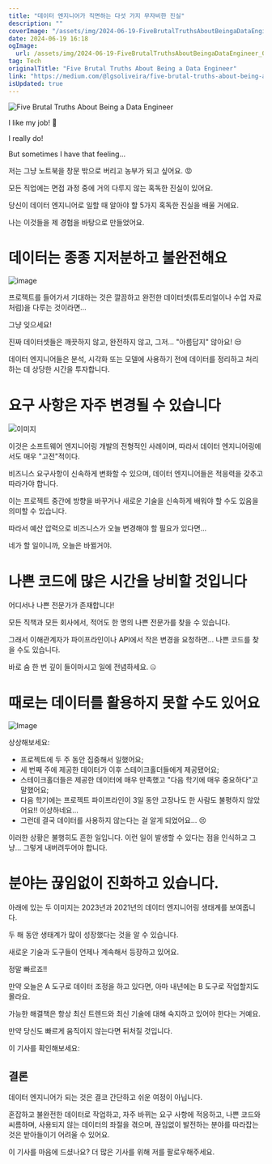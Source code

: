 ```yaml
---
title: "데이터 엔지니어가 직면하는 다섯 가지 무자비한 진실"
description: ""
coverImage: "/assets/img/2024-06-19-FiveBrutalTruthsAboutBeingaDataEngineer_0.png"
date: 2024-06-19 16:18
ogImage:
  url: /assets/img/2024-06-19-FiveBrutalTruthsAboutBeingaDataEngineer_0.png
tag: Tech
originalTitle: "Five Brutal Truths About Being a Data Engineer"
link: "https://medium.com/@lgsoliveira/five-brutal-truths-about-being-a-data-engineer-e2455925e21d"
isUpdated: true
---
```


![Five Brutal Truths About Being a Data Engineer](/assets/img/2024-06-19-FiveBrutalTruthsAboutBeingaDataEngineer_0.png)

I like my job! 🙂

I really do!

But sometimes I have that feeling...

<!-- cozy-coder - 수평 -->

<ins class="adsbygoogle"
     style="display:block"
     data-ad-client="ca-pub-4877378276818686"
     data-ad-slot="1107185301"
     data-ad-format="auto"
     data-full-width-responsive="true"></ins>

<script>
     (adsbygoogle = window.adsbygoogle || []).push({});
</script>

저는 그냥 노트북을 창문 밖으로 버리고 농부가 되고 싶어요. 😡

모든 직업에는 면접 과정 중에 거의 다루지 않는 혹독한 진실이 있어요.

당신이 데이터 엔지니어로 일할 때 알아야 할 5가지 혹독한 진실을 배울 거에요.

나는 이것들을 제 경험을 바탕으로 만들었어요.

<!-- cozy-coder - 수평 -->

<ins class="adsbygoogle"
     style="display:block"
     data-ad-client="ca-pub-4877378276818686"
     data-ad-slot="1107185301"
     data-ad-format="auto"
     data-full-width-responsive="true"></ins>

<script>
     (adsbygoogle = window.adsbygoogle || []).push({});
</script>

# 데이터는 종종 지저분하고 불완전해요

![image](/assets/img/2024-06-19-FiveBrutalTruthsAboutBeingaDataEngineer_1.png)

프로젝트를 들어가서 기대하는 것은 깔끔하고 완전한 데이터셋(튜토리얼이나 수업 자료처럼)을 다루는 것이라면...

그냥 잊으세요!

<!-- cozy-coder - 수평 -->

<ins class="adsbygoogle"
     style="display:block"
     data-ad-client="ca-pub-4877378276818686"
     data-ad-slot="1107185301"
     data-ad-format="auto"
     data-full-width-responsive="true"></ins>

<script>
     (adsbygoogle = window.adsbygoogle || []).push({});
</script>

진짜 데이터셋들은 깨끗하지 않고, 완전하지 않고, 그저... "아름답지" 않아요! 😒

데이터 엔지니어들은 분석, 시각화 또는 모델에 사용하기 전에 데이터를 정리하고 처리하는 데 상당한 시간을 투자합니다.

# 요구 사항은 자주 변경될 수 있습니다

![이미지](/assets/img/2024-06-19-FiveBrutalTruthsAboutBeingaDataEngineer_2.png)

<!-- cozy-coder - 수평 -->

<ins class="adsbygoogle"
     style="display:block"
     data-ad-client="ca-pub-4877378276818686"
     data-ad-slot="1107185301"
     data-ad-format="auto"
     data-full-width-responsive="true"></ins>

<script>
     (adsbygoogle = window.adsbygoogle || []).push({});
</script>

이것은 소프트웨어 엔지니어링 개발의 전형적인 사례이며, 따라서 데이터 엔지니어링에서도 매우 "고전"적이다.

비즈니스 요구사항이 신속하게 변화할 수 있으며, 데이터 엔지니어들은 적응력을 갖추고 따라가야 합니다.

이는 프로젝트 중간에 방향을 바꾸거나 새로운 기술을 신속하게 배워야 할 수도 있음을 의미할 수 있습니다.

따라서 예산 압력으로 비즈니스가 오늘 변경해야 할 필요가 있다면...

<!-- cozy-coder - 수평 -->

<ins class="adsbygoogle"
     style="display:block"
     data-ad-client="ca-pub-4877378276818686"
     data-ad-slot="1107185301"
     data-ad-format="auto"
     data-full-width-responsive="true"></ins>

<script>
     (adsbygoogle = window.adsbygoogle || []).push({});
</script>

네가 할 일이니까, 오늘은 바뀔거야.

<!-- cozy-coder - 수평 -->

<ins class="adsbygoogle"
     style="display:block"
     data-ad-client="ca-pub-4877378276818686"
     data-ad-slot="1107185301"
     data-ad-format="auto"
     data-full-width-responsive="true"></ins>

<script>
     (adsbygoogle = window.adsbygoogle || []).push({});
</script>

# 나쁜 코드에 많은 시간을 낭비할 것입니다

어디서나 나쁜 전문가가 존재합니다!

모든 직책과 모든 회사에서, 적어도 한 명의 나쁜 전문가를 찾을 수 있습니다.

그래서 이해관계자가 파이프라인이나 API에서 작은 변경을 요청하면... 나쁜 코드를 찾을 수도 있습니다.

<!-- cozy-coder - 수평 -->

<ins class="adsbygoogle"
     style="display:block"
     data-ad-client="ca-pub-4877378276818686"
     data-ad-slot="1107185301"
     data-ad-format="auto"
     data-full-width-responsive="true"></ins>

<script>
     (adsbygoogle = window.adsbygoogle || []).push({});
</script>

바로 숨 한 번 깊이 들이마시고 일에 전념하세요. 🤐

# 때로는 데이터를 활용하지 못할 수도 있어요

![Image](/assets/img/2024-06-19-FiveBrutalTruthsAboutBeingaDataEngineer_3.png)

상상해보세요:

<!-- cozy-coder - 수평 -->

<ins class="adsbygoogle"
     style="display:block"
     data-ad-client="ca-pub-4877378276818686"
     data-ad-slot="1107185301"
     data-ad-format="auto"
     data-full-width-responsive="true"></ins>

<script>
     (adsbygoogle = window.adsbygoogle || []).push({});
</script>

- 프로젝트에 두 주 동안 집중해서 일했어요;
- 세 번째 주에 제공한 데이터가 이후 스테이크홀더들에게 제공됐어요;
- 스테이크홀더들은 제공한 데이터에 매우 만족했고 "다음 학기에 매우 중요하다"고 말했어요;
- 다음 학기에는 프로젝트 파이프라인이 3일 동안 고장나도 한 사람도 불평하지 않았어요!! 이상하네요...
- 그런데 결국 데이터를 사용하지 않는다는 걸 알게 되었어요... 😣

이러한 상황은 불행히도 흔한 일입니다.
이런 일이 발생할 수 있다는 점을 인식하고 그냥... 그렇게 내버려두어야 합니다.

# 분야는 끊임없이 진화하고 있습니다.

<!-- cozy-coder - 수평 -->

<ins class="adsbygoogle"
     style="display:block"
     data-ad-client="ca-pub-4877378276818686"
     data-ad-slot="1107185301"
     data-ad-format="auto"
     data-full-width-responsive="true"></ins>

<script>
     (adsbygoogle = window.adsbygoogle || []).push({});
</script>

아래에 있는 두 이미지는 2023년과 2021년의 데이터 엔지니어링 생태계를 보여줍니다.

두 해 동안 생태계가 많이 성장했다는 것을 알 수 있습니다.

<!-- cozy-coder - 수평 -->

<ins class="adsbygoogle"
     style="display:block"
     data-ad-client="ca-pub-4877378276818686"
     data-ad-slot="1107185301"
     data-ad-format="auto"
     data-full-width-responsive="true"></ins>

<script>
     (adsbygoogle = window.adsbygoogle || []).push({});
</script>

새로운 기술과 도구들이 언제나 계속해서 등장하고 있어요.

정말 빠르죠!!

만약 오늘은 A 도구로 데이터 조정을 하고 있다면, 아마 내년에는 B 도구로 작업할지도 몰라요.

가능한 해결책은 항상 최신 트렌드와 최신 기술에 대해 숙지하고 있어야 한다는 거예요.

<!-- cozy-coder - 수평 -->

<ins class="adsbygoogle"
     style="display:block"
     data-ad-client="ca-pub-4877378276818686"
     data-ad-slot="1107185301"
     data-ad-format="auto"
     data-full-width-responsive="true"></ins>

<script>
     (adsbygoogle = window.adsbygoogle || []).push({});
</script>

만약 당신도 빠르게 움직이지 않는다면 뒤처질 것입니다.

이 기사를 확인해보세요:

## 결론

데이터 엔지니어가 되는 것은 결코 간단하고 쉬운 여정이 아닙니다.

<!-- cozy-coder - 수평 -->

<ins class="adsbygoogle"
     style="display:block"
     data-ad-client="ca-pub-4877378276818686"
     data-ad-slot="1107185301"
     data-ad-format="auto"
     data-full-width-responsive="true"></ins>

<script>
     (adsbygoogle = window.adsbygoogle || []).push({});
</script>

혼잡하고 불완전한 데이터로 작업하고, 자주 바뀌는 요구 사항에 적응하고, 나쁜 코드와 씨름하며, 사용되지 않는 데이터의 좌절을 겪으며, 끊임없이 발전하는 분야를 따라잡는 것은 받아들이기 어려울 수 있어요.

이 기사를 마음에 드셨나요? 더 많은 기사를 위해 저를 팔로우해주세요.
